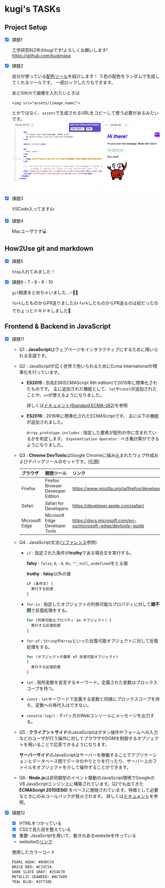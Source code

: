 # kugi's TASKs

## Project Setup
- [x] 課題1

  工学研究科2年のkugiです!よろしくお願いします!
https://github.com/kugimasa

- [x] 課題2

  自分が使っている[配色ツール](https://coolors.co/74d3ae-a6c48a-f6e7cb-dd9787-6cbe40)を紹介します！
５色の配色をランダムで生成してくれるツールです。
一部ロックしたりもできます。

  あとGlitchで画像を入れたいときは

  `<img src="assets/[image_name]">`

  とかではなく、`assets`で生成されるURLをコピーして使う必要があるみたいです。
  ![](assets/chal_2.png)

- [x] 課題3

  VSCode入ってます👍
- [x] 課題4

  Macユーザです💻


## How2Use git and markdown
- [x] 課題5

  `htop`入れてみました！
- [x] 課題6・7・8・9・10

  `git`関連まとめちゃいました...💦🙇‍♂️

  `fork`したものからPR送りました👍
  `fork`したものからPR送るのは初だったのでちょっとドキドキしました👀

## Frontend & Backend in JavaScript
- [x] 課題11
  - Q1 : **JavaScript**はウェブページをインタラクティブにするために用いられる言語です。

  - Q2 : JavaScriptが広く世界で用いられるためにEcma Internationalが標準化を行っています。
    - **ES2015** : 別名ES6(ECMAScript 6th edition)で2015年に標準化されたものです。
    主に追加された機能として、`let`や`const`が追加されたことや、`=>`が使えるようになりました。

      詳しくは[ドキュメント(Standard ECMA-262)](https://www.ecma-international.org/publications/standards/Ecma-262.htm)を参照

    - **ES2016** : 2016年に標準化されたECMAScriptです。
      主に以下の機能が追加されました。

      `Array.prototype.includes` : 指定した要素が配列の中に含まれているかを判定します。
      `Exponentiation Operator` : べき乗計算ができるようになりました。

  - Q3 : **Chrome DevTools**はGoogle Chromeに組み込まれたウェブ作成およびデバッグツールのセットです。([引用](https://developers.google.com/web/tools/chrome-devtools?hl=ja))

    |ブラウザ|開発ツール|リンク|
    |:--|:--|:--|
    |Firefox|Firefox Browser Developer Edition|https://www.mozilla.org/ja/firefox/developer/|
    |Safari|Safari for Developers|https://developer.apple.com/safari/|
    |Microsoft Edge|Microsoft Edge Developer Tools|https://docs.microsoft.com/en-us/microsoft-edge/devtools-guide|

  - Q4 : JavaScript文法([リファレンス](https://developer.mozilla.org/ja/docs/Web/JavaScript/Reference)参照)
    - `if` : 指定された条件が**truthy**である場合文を実行する。

      **falsy** : `false`, `0`, `-0`, `0n`, `""`, `null`, `undefined`をとる値

      **truthy** : **falsy**以外の値

      ```js
      if (条件文) {
        実行する処理
      }
      ```
    - `for-in` : 指定したオブジェクトの列挙可能なプロパティに対して**順不同**で反復処理をする。
      ```js
      for (列挙可能なプロパティ in オブジェクト) {
        実行する反復処理
      }
      ```
    - `for-of` : `String`や`Array`といった反復可能オブジェクトに対して反復処理をする。
      ```js
      for (オブジェクトの要素 of 反復可能オブジェクト)
      {
        実行する反復処理
      }
      ```
    - `let` : 局所変数を宣言するキーワード。定義された変数はブロックスコープを持つ。
    - `const` : `let`キーワードで定義する変数と同様にブロックスコープを持ち、定数への再代入はできない。
    - `console.log()` : デバッガのWebコンソールにメッセージを出力する。
  
  - Q5 : **クライアントサイド**のJavaScriptはボタン操作やフォームへの入力などのユーザが行う操作に対してブラウザやDOMを制御するオブジェクトを用いることで応答できるようになります。
  
    **サーバーサイド**のJavaScriptはサーバーを稼働することでアプリケーションとデータベース間でデータのやりとりを行ったり、サーバー上のファイルをオブジェクトを介して操作することができます。
  
  - Q6 : **Node.js**は非同期型のイベント駆動のJavaScript環境でGoogleのV8 JavaScriptエンジン上に構築されています。Q2でも出てきた **ECMAScript 2015(ES6)** をベースに開発されています。特徴として必要なときにのみコールバックが発火されます。
  詳しくは[ドキュメント](https://nodejs.org/ja/docs/)を参照。


- [x] 課題12
  - [x] HTMLをつかっている
  - [x] CSSで見た目を整えている
  - [x] 重要: JavaScriptを用いて、動きのあるwebsiteを作っている
  
  - websiteの[リンク](https://kugi-web-gl.glitch.me/)

  使用したカラーコード
  ```
  PEARL AQUA: #84DCC6
  BRICK RED: #C33C54
  DARK SLATE GRAY: #254E70
  METALLIC SEAWEED: #0C7489
  TEAL BLUE: #37718E
  ```
